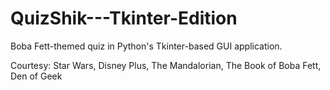 # QuizShik---Tkinter-Edition
Boba Fett-themed quiz in Python's Tkinter-based GUI application.

Courtesy:
Star Wars, Disney Plus, The Mandalorian, The Book of Boba Fett, Den of Geek
